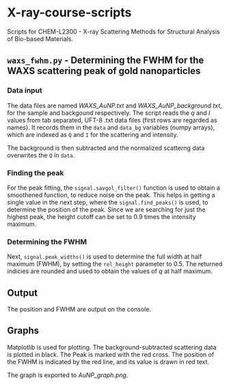 # X-ray-course-scripts
Scripts for CHEM-L2300 - X-ray Scattering Methods for Structural Analysis of Bio-based Materials.

## `waxs_fwhm.py` - Determining the FWHM for the WAXS scattering peak of gold nanoparticles

### Data input
The data files are named *WAXS_AuNP.txt* and *WAXS_AuNP_background.txt*, for the sample and backgound respectively. The script reads the *q* and *I* values from tab separated, UFT-8 .txt data files (first rows are regarded as names). It records them in the `data` and `data_bg` variables (numpy arrays), which are indexed as `Q` and `I` for the scattering and intensity.

The background is then subtracted and the normalized scatterng data overwrites the `Q` in `data`.

### Finding the peak
For the peak fitting, the `signal.savgol_filter()` function is used to obtain a smoothened function, to reduce noise on the peak. This helps in getting a single value in the next step, where the `signal.find_peaks()` is used, to determine the position of the peak. Since we are searching for just the highest peak, the height cutoff can be set to 0.9 times the intensity maximum.

### Determining the FWHM
Next, `signal.peak_widths()` is used to determine the full width at half maximum (FWHM), by setting the `rel_height` parameter to 0.5. The returned indicies are rounded and used to obtain the values of *q* at half maximum.

## Output
The position and FWHM are output on the console.

## Graphs
Matplotlib is used for plotting. The background-subtracted scattering data is plotted in black. The Peak is marked with the red cross. The position of the FWHM is indicated by the red line, and its value is drawn in red text.

The graph is exported to *AuNP_graph.png*.
